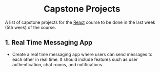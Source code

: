 <h1 align="center">Capstone Projects</h1>

A list of capstone projects for the <a href="https://github.com/zinduaschool/web-development-public/tree/main/React">React</a> course to be done in the last week (5th week) of the course.

## 1. Real Time Messaging App

- Create a real time messaging app where users can send messages to each other in real time. It should include features such as user authentication, chat rooms, and notifications.